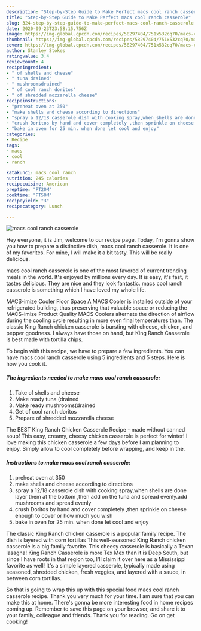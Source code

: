 ```yaml
---
description: "Step-by-Step Guide to Make Perfect macs cool ranch casserole"
title: "Step-by-Step Guide to Make Perfect macs cool ranch casserole"
slug: 324-step-by-step-guide-to-make-perfect-macs-cool-ranch-casserole
date: 2020-09-23T23:58:15.756Z
image: https://img-global.cpcdn.com/recipes/58297404/751x532cq70/macs-cool-ranch-casserole-recipe-main-photo.jpg
thumbnail: https://img-global.cpcdn.com/recipes/58297404/751x532cq70/macs-cool-ranch-casserole-recipe-main-photo.jpg
cover: https://img-global.cpcdn.com/recipes/58297404/751x532cq70/macs-cool-ranch-casserole-recipe-main-photo.jpg
author: Stanley Stokes
ratingvalue: 3.4
reviewcount: 4
recipeingredient:
- " of shells and cheese"
- " tuna drained"
- " mushroomsdrained"
- " of cool ranch doritos"
- " of shredded mozzarella cheese"
recipeinstructions:
- "preheat oven at 350"
- "make shells and cheese according to directions"
- "spray a 12/18 casserole dish with cooking spray,when shells are done layer them at the bottom ,then add on the tuna and spread evenly.add mushrooms and spread evenly"
- "crush Doritos by hand and cover completely ,then sprinkle on cheese enough to cover or how much you wish"
- "bake in oven for 25 min. when done let cool and enjoy"
categories:
- Recipe
tags:
- macs
- cool
- ranch

katakunci: macs cool ranch 
nutrition: 245 calories
recipecuisine: American
preptime: "PT20M"
cooktime: "PT50M"
recipeyield: "3"
recipecategory: Lunch

---
```



![macs cool ranch casserole](https://img-global.cpcdn.com/recipes/58297404/751x532cq70/macs-cool-ranch-casserole-recipe-main-photo.jpg)

Hey everyone, it is Jim, welcome to our recipe page. Today, I'm gonna show you how to prepare a distinctive dish, macs cool ranch casserole. It is one of my favorites. For mine, I will make it a bit tasty. This will be really delicious.

macs cool ranch casserole is one of the most favored of current trending meals in the world. It's enjoyed by millions every day. It is easy, it's fast, it tastes delicious. They are nice and they look fantastic. macs cool ranch casserole is something which I have loved my whole life.

MACS-imize Cooler Floor Space A MACS Cooler is installed outside of your refrigerated building, thus preserving that valuable space or reducing the MACS-imize Product Quality MACS Coolers alternate the direction of airflow during the cooling cycle resulting in more even final temperatures than. The classic King Ranch chicken casserole is bursting with cheese, chicken, and pepper goodness. I always have those on hand, but King Ranch Casserole is best made with tortilla chips.


To begin with this recipe, we have to prepare a few ingredients. You can have macs cool ranch casserole using 5 ingredients and 5 steps. Here is how you cook it.

<!--inarticleads1-->

##### The ingredients needed to make macs cool ranch casserole:

1. Take  of shells and cheese
1. Make ready  tuna (drained
1. Make ready  mushrooms(drained
1. Get  of cool ranch doritos
1. Prepare  of shredded mozzarella cheese


The BEST King Ranch Chicken Casserole Recipe - made without canned soup! This easy, creamy, cheesy chicken casserole is perfect for winter! I love making this chicken casserole a few days before I am planning to enjoy. Simply allow to cool completely before wrapping, and keep in the. 

<!--inarticleads2-->

##### Instructions to make macs cool ranch casserole:

1. preheat oven at 350
1. make shells and cheese according to directions
1. spray a 12/18 casserole dish with cooking spray,when shells are done layer them at the bottom ,then add on the tuna and spread evenly.add mushrooms and spread evenly
1. crush Doritos by hand and cover completely ,then sprinkle on cheese enough to cover or how much you wish
1. bake in oven for 25 min. when done let cool and enjoy


The classic King Ranch chicken casserole is a popular family recipe. The dish is layered with corn tortillas This well-seasoned King Ranch chicken casserole is a big family favorite. This cheesy casserole is basically a Texan lasagna! King Ranch Casserole is more Tex Mex than it is Deep South, but since I have roots in that region too, I&#39;ll claim it over here as a Mississippi favorite as well! It&#39;s a simple layered casserole, typically made using seasoned, shredded chicken, fresh veggies, and layered with a sauce, in between corn tortillas. 

So that is going to wrap this up with this special food macs cool ranch casserole recipe. Thank you very much for your time. I am sure that you can make this at home. There's gonna be more interesting food in home recipes coming up. Remember to save this page on your browser, and share it to your family, colleague and friends. Thank you for reading. Go on get cooking!
